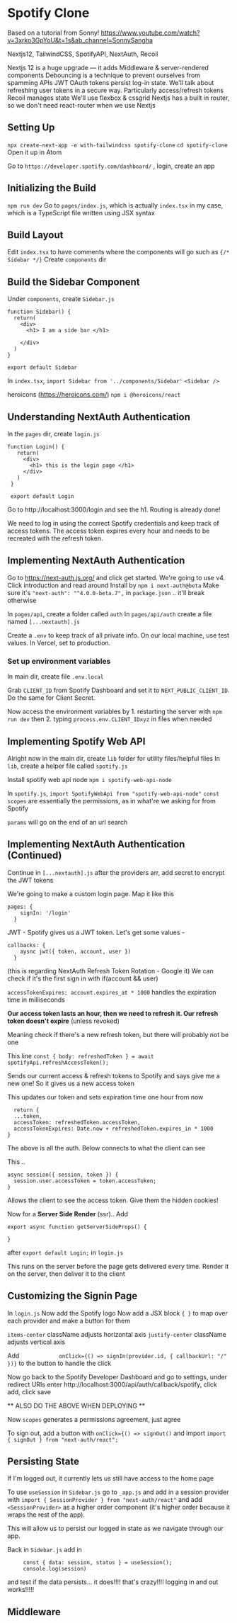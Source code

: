 # Spotify Clone
Based on a tutorial from Sonny! https://www.youtube.com/watch?v=3xrko3GpYoU&t=1s&ab_channel=SonnySangha

Nextjs12, TailwindCSS, SpotifyAPI, NextAuth, Recoil

Nextjs 12 is a huge upgrade — it adds Middleware & server-rendered components
Debouncing is a technique to prevent ourselves from spamming APIs
JWT OAuth tokens persist log-in state. We'll talk about refreshing user tokens in a secure way. Particularly access/refresh tokens\
Recoil manages state
We'll use flexbox & cssgrid
Nextjs has a built in router, so we don't need react-router when we use Nextjs

## Setting Up
`npx create-next-app -e with-tailwindcss spotify-clone`
`cd spotify-clone`
Open it up in Atom

Go to `https://developer.spotify.com/dashboard/` , login, create an app

## Initializing the Build
`npm run dev`
Go to `pages/index.js`, which is actually `index.tsx` in my case, which is a TypeScript file written using JSX syntax

## Build Layout
Edit `index.tsx` to have comments where the components will go such as `{/* Sidebar */}`
Create `components` dir

## Build the Sidebar Component
Under `components`, create `Sidebar.js`

    function Sidebar() {
      return(
        <div>
          <h1> I am a side bar </h1>

        </div>
      )
    }

    export default Sidebar


In `index.tsx`,
`import Sidebar from '../components/Sidebar'`
`<Sidebar />`

heroicons (https://heroicons.com/)
`npm i @heroicons/react`

## Understanding NextAuth Authentication
In the `pages` dir, create `login.js`

    function Login() {
       return(
         <div>
           <h1> this is the login page </h1>
         </div>
       )
     }

     export default Login

Go to http://localhost:3000/login and see the h1. Routing is already done!

We need to log in using the correct Spotify credentials and keep track of access tokens. The access token expires every hour and needs to be recreated with the refresh token.

## Implementing NextAuth Authentication
Go to https://next-auth.js.org/ and click get started. We're going to use v4. Click introduction and read around
Install by `npm i next-auth@beta`
Make sure it's  `"next-auth": "^4.0.0-beta.7",` in `package.json` .. it'll break otherwise

In `pages/api`, create a folder called `auth`
In `pages/api/auth` create a file named `[...nextauth].js`

Create a `.env` to keep track of all private info. On our local machine, use test values. In Vercel, set to production.

### Set up environment variables
In main dir, create file `.env.local`

Grab `CLIENT_ID` from Spotify Dashboard and set it to `NEXT_PUBLIC_CLIENT_ID`. Do the same for Client Secret.

Now access the environment variables by 1. restarting the server with `npm run dev` then 2. typing `process.env.CLIENT_IDxyz` in files when needed


## Implementing Spotify Web API

Alright now in the main dir, create `lib` folder for utility files/helpful files
In `lib`, create a helper file called `spotify.js`

Install spotify web api node
`npm i spotify-web-api-node`

In `spotify.js`, `import SpotifyWebApi from "spotify-web-api-node"`
`const scopes` are essentially the permissions, as in what're we asking for from Spotify

`params` will go on the end of an url search

## Implementing NextAuth Authentication (Continued)
Continue in  `[...nextauth].js` after the providers arr, add secret to encrypt the JWT tokens

We're going to make a custom login page. Map it like this

    pages: {
        signIn: '/login'
      }

JWT - Spotify gives us a JWT token. Let's get some values -

    callbacks: {
        aysnc jwt({ token, account, user })
      }

(this is regarding NextAuth Refresh Token Rotation - Google it)
We can check if it's the first sign in with if(account && user)

`accessTokenExpires: account.expires_at * 1000` handles the expiration time in milliseconds

**Our access token lasts an hour, then we need to refresh it.
Our refresh token doesn't expire** (unless revoked)

Meaning check if there's a new refresh token, but there will probably not be one

This line
`const { body: refreshedToken } = await spotifyApi.refreshAccessToken();`

Sends our current access & refresh tokens to Spotify and says give me a new one! So it gives us a new access token

This updates our token and sets expiration time one hour from now

      return {
      ...token,
      accessToken: refreshedToken.accessToken,
      accessTokenExpires: Date.now + refreshedToken.expires_in * 1000
    }

The above is all the auth. Below connects to what the client can see

This ..

    async session({ session, token }) {
      session.user.accessToken = token.accessToken;
    }
Allows the client to see the access token. Give them the hidden cookies!

Now for a **Server Side Render** (ssr).. Add

    export async function getServerSideProps() {

    }
 after `export default Login;` in `login.js`

This runs on the server before the page gets delivered every time.
Render it on the server, then deliver it to the client

## Customizing the Signin Page
In `login.js`
Now add the Spotify logo
Now add a JSX block `{ }` to map over each provider and make a button for them

`items-center` className adjusts horizontal axis
`justify-center` className adjusts vertical axis

Add `             onClick={() => signIn(provider.id, { callbackUrl: "/" })}
` to the button to handle the click

Now go back to the Spotify Developer Dashboard and go to settings, under redirect URIs enter http://localhost:3000/api/auth/callback/spotify, click add, click save

** ALSO DO THE ABOVE WHEN DEPLOYING **

Now `scopes` generates a permissions agreement, just agree

To sign out, add a button with `onClick={() => signOut()`
and import `import { signOut } from "next-auth/react";`

## Persisting State

If I'm logged out, it currently lets us still have access to the home page

To use `useSession` in `Sidebar.js` go to `_app.js` and add in a session provider with `import { SessionProvider } from "next-auth/react"` and add `<SessionProvider>` as a higher order component (it's higher order because it wraps the rest of the app).

This will allow us to persist our logged in state as we navigate through our app.

Back in `Sidebar.js` add in



         const { data: session, status } = useSession();
         console.log(session)

and test if the data persists... it does!!!! that's crazy!!!!
logging in and out works!!!!!

## Middleware
